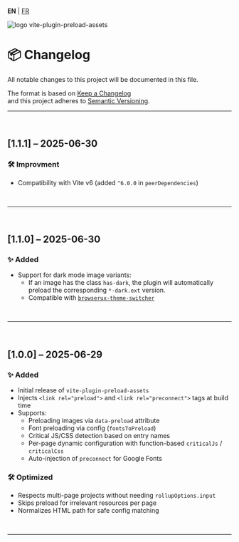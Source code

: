 **EN** | [FR](./fr/CHANGELOG.md)

<div>
  <img src="https://browserux.com/assets/img/logo/logo-vite-plugin-preload-assets.png" alt="logo vite-plugin-preload-assets"/>
</div>

# 📦 Changelog

All notable changes to this project will be documented in this file.

The format is based on [Keep a Changelog](https://keepachangelog.com)  
and this project adheres to [Semantic Versioning](https://semver.org).

---

<br>

## [1.1.1] – 2025-06-30

### 🛠️ Improvment

- Compatibility with Vite v6 (added `^6.0.0` in `peerDependencies`)

<br>

---

<br>

## [1.1.0] – 2025-06-30

### ✨ Added

- Support for dark mode image variants:
  - If an image has the class `has-dark`, the plugin will automatically preload the corresponding `*-dark.ext` version.
  - Compatible with [`browserux-theme-switcher`](https://github.com/Effeilo/browserux-theme-switcher)

<br>

---

<br>

## [1.0.0] – 2025-06-29

### ✨ Added

- Initial release of `vite-plugin-preload-assets`
- Injects `<link rel="preload">` and `<link rel="preconnect">` tags at build time
- Supports:
  - Preloading images via `data-preload` attribute
  - Font preloading via config (`fontsToPreload`)
  - Critical JS/CSS detection based on entry names
  - Per-page dynamic configuration with function-based `criticalJs` / `criticalCss`
  - Auto-injection of `preconnect` for Google Fonts

### 🛠️ Optimized

- Respects multi-page projects without needing `rollupOptions.input`
- Skips preload for irrelevant resources per page
- Normalizes HTML path for safe config matching

<br>

---